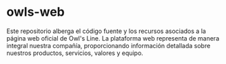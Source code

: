 # owls-web
Este repositorio alberga el código fuente y los recursos asociados a la página web oficial de Owl's Line. La plataforma web representa de manera integral nuestra compañía, proporcionando información detallada sobre nuestros productos, servicios, valores y equipo.

